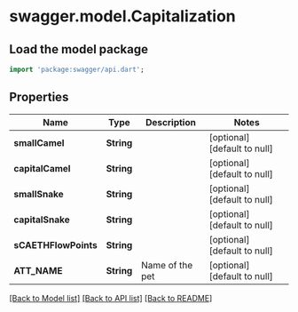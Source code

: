 # swagger.model.Capitalization

## Load the model package
```dart
import 'package:swagger/api.dart';
```

## Properties
Name | Type | Description | Notes
------------ | ------------- | ------------- | -------------
**smallCamel** | **String** |  | [optional] [default to null]
**capitalCamel** | **String** |  | [optional] [default to null]
**smallSnake** | **String** |  | [optional] [default to null]
**capitalSnake** | **String** |  | [optional] [default to null]
**sCAETHFlowPoints** | **String** |  | [optional] [default to null]
**ATT_NAME** | **String** | Name of the pet  | [optional] [default to null]

[[Back to Model list]](../README.md#documentation-for-models) [[Back to API list]](../README.md#documentation-for-api-endpoints) [[Back to README]](../README.md)

